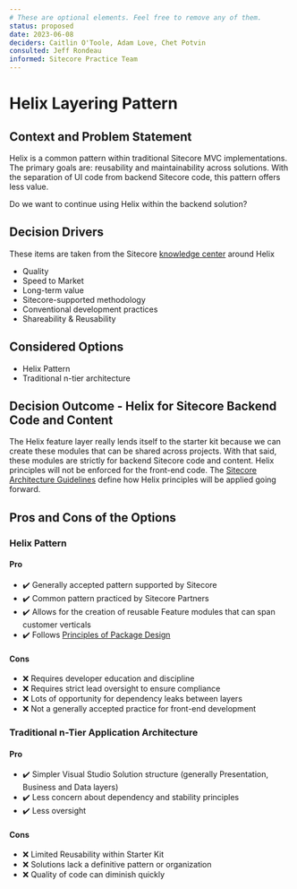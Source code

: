 ```yaml
---
# These are optional elements. Feel free to remove any of them.
status: proposed
date: 2023-06-08
deciders: Caitlin O'Toole, Adam Love, Chet Potvin 
consulted: Jeff Rondeau
informed: Sitecore Practice Team
---
```

# Helix Layering Pattern

## Context and Problem Statement

Helix is a common pattern within traditional Sitecore MVC implementations.  The primary goals are: reusability and maintainability across solutions.  With the separation of UI code from backend Sitecore code, this pattern offers less value.

Do we want to continue using Helix within the backend solution?

<!-- This is an optional element. Feel free to remove. -->
## Decision Drivers

These items are taken from the Sitecore [knowledge center](https://www.sitecore.com/knowledge-center/blog/511/introducing-sitecore-helix-4380) around Helix

* Quality
* Speed to Market
* Long-term value
* Sitecore-supported methodology
* Conventional development practices
* Shareability & Reusability

## Considered Options

* Helix Pattern
* Traditional n-tier architecture

## Decision Outcome - Helix for Sitecore Backend Code and Content

The Helix feature layer really lends itself to the starter kit because we can create these modules that can be shared across projects.  With that said, these modules are strictly for backend Sitecore code and content.  Helix principles will not be enforced for the front-end code.  The [Sitecore Architecture Guidelines](https://degdigital.atlassian.net/wiki/spaces/SCD/pages/8904015947/Sitecore+Architecture+Guidelines) define how Helix principles will be applied going forward.

<!-- This is an optional element. Feel free to remove. -->
## Pros and Cons of the Options

### Helix Pattern

#### Pro

* :heavy_check_mark: Generally accepted pattern supported by Sitecore
* :heavy_check_mark: Common pattern practiced by Sitecore Partners
* :heavy_check_mark: Allows for the creation of reusable Feature modules that can span customer verticals
* :heavy_check_mark: Follows [Principles of Package Design](https://medium.com/@mglover/principles-of-package-design-19cdb18ea35d)

#### Cons

* :x: Requires developer education and discipline
* :x: Requires strict lead oversight to ensure compliance
* :x: Lots of opportunity for dependency leaks between layers
* :x: Not a generally accepted practice for front-end development

### Traditional n-Tier Application Architecture

#### Pro

* :heavy_check_mark: Simpler Visual Studio Solution structure (generally Presentation, Business and Data layers)
* :heavy_check_mark: Less concern about dependency and stability principles
* :heavy_check_mark: Less oversight
  
#### Cons

* :x: Limited Reusability within Starter Kit
* :x: Solutions lack a definitive pattern or organization
* :x: Quality of code can diminish quickly
